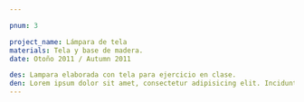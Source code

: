 ```yaml
---

pnum: 3

project_name: Lámpara de tela
materials: Tela y base de madera.
date: Otoño 2011 / Autumn 2011

des: Lampara elaborada con tela para ejercicio en clase.
den: Lorem ipsum dolor sit amet, consectetur adipisicing elit. Incidunt, iusto molestiae possimus sint dignissimos! Laudantium, dolore, vel, sint, labore optio perferendis illo dolorum similique soluta eum cupiditate assumenda consequatur maiores.
---
```

